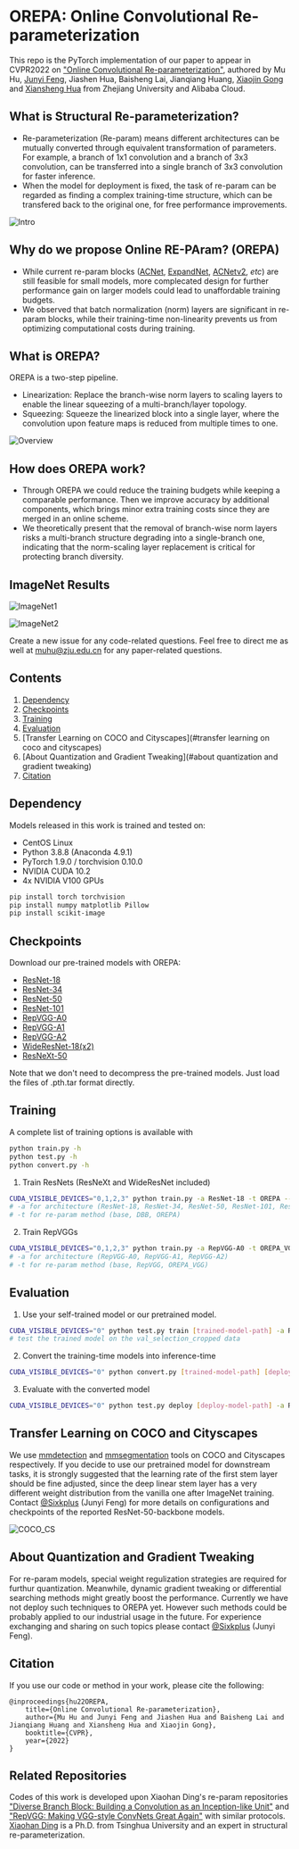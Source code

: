 # OREPA: Online Convolutional Re-parameterization
This repo is the PyTorch implementation of our paper to appear in CVPR2022 on ["Online Convolutional Re-parameterization"](https://arxiv.org/abs/TODO), authored by
Mu Hu, [Junyi Feng](https://github.com/Sixkplus), Jiashen Hua, Baisheng Lai, Jianqiang Huang, [Xiaojin Gong](https://person.zju.edu.cn/en/gongxj) and [Xiansheng Hua](https://damo.alibaba.com/labs/city-brain) from Zhejiang University and Alibaba Cloud.

## What is Structural Re-parameterization?
+ Re-parameterization (Re-param) means different architectures can be mutually converted through equivalent transformation of parameters. For example, a branch of 1x1 convolution and a branch of 3x3 convolution, can be transferred into a single branch of 3x3 convolution for faster inference.
+ When the model for deployment is fixed, the task of re-param can be regarded as finding a complex training-time structure, which can be transfered back to the original one, for free performance improvements.

![Intro](https://github.com/JUGGHM/OREPA_CVPR2022/blob/main/images/intro.png)

## Why do we propose Online RE-PAram? (OREPA)
+ While current re-param blocks ([ACNet](https://github.com/DingXiaoH/ACNet), [ExpandNet](https://github.com/GUOShuxuan/expandnets), [ACNetv2](https://github.com/DingXiaoH/DiverseBranchBlock), *etc*) are still feasible for small models, more complecated design for further performance gain on larger models could lead to unaffordable training budgets.
+ We observed that batch normalization (norm) layers are significant in re-param blocks, while their training-time non-linearity prevents us from optimizing computational costs during training.

## What is OREPA?
OREPA is a two-step pipeline.
+ Linearization: Replace the branch-wise norm layers to scaling layers to enable the linear squeezing of a multi-branch/layer topology.
+ Squeezing: Squeeze the linearized block into a single layer, where the convolution upon feature maps is reduced from multiple times to one.

![Overview](https://github.com/JUGGHM/OREPA_CVPR2022/blob/main/images/overview.png)

## How does OREPA work?
+ Through OREPA we could reduce the training budgets while keeping a comparable performance. Then we improve accuracy by additional components, which brings minor extra training costs since they are merged in an online scheme.
+ We theoretically present that the removal of branch-wise norm layers risks a multi-branch structure degrading into a single-branch one, indicating that the norm-scaling layer replacement is critical for protecting branch diversity.

## ImageNet Results
![ImageNet1](https://github.com/JUGGHM/OREPA_CVPR2022/blob/main/images/imagenet1.PNG)

![ImageNet2](https://github.com/JUGGHM/OREPA_CVPR2022/blob/main/images/imagenet2.PNG)

Create a new issue for any code-related questions. Feel free to direct me as well at muhu@zju.edu.cn for any paper-related questions.

## Contents
1. [Dependency](#dependency)
2. [Checkpoints](#checkpoints)
3. [Training](#training)
4. [Evaluation](#evaluation)
5. [Transfer Learning on COCO and Cityscapes](#transfer learning on coco and cityscapes)
6. [About Quantization and Gradient Tweaking](#about quantization and gradient tweaking)
7. [Citation](#citation)


## Dependency
Models released in this work is trained and tested on:
+ CentOS Linux
+ Python 3.8.8 (Anaconda 4.9.1)
+ PyTorch 1.9.0 / torchvision 0.10.0
+ NVIDIA CUDA 10.2
+ 4x NVIDIA V100 GPUs

```bash
pip install torch torchvision
pip install numpy matplotlib Pillow
pip install scikit-image
```

## Checkpoints
Download our pre-trained models with OREPA:
- [ResNet-18]()
- [ResNet-34]()
- [ResNet-50]()
- [ResNet-101]()
- [RepVGG-A0]()
- [RepVGG-A1]()
- [RepVGG-A2]()
- [WideResNet-18(x2)]()
- [ResNeXt-50]()

 Note that we don't need to decompress the pre-trained models. Just load the files of .pth.tar format directly.

## Training
A complete list of training options is available with
```bash
python train.py -h
python test.py -h
python convert.py -h
```

1. Train ResNets (ResNeXt and WideResNet included)
```bash
CUDA_VISIBLE_DEVICES="0,1,2,3" python train.py -a ResNet-18 -t OREPA --data [imagenet-path]
# -a for architecture (ResNet-18, ResNet-34, ResNet-50, ResNet-101, ResNet-18-2x, ResNeXt-50)
# -t for re-param method (base, DBB, OREPA)
```

2. Train RepVGGs
```bash
CUDA_VISIBLE_DEVICES="0,1,2,3" python train.py -a RepVGG-A0 -t OREPA_VGG --data [imagenet-path]
# -a for architecture (RepVGG-A0, RepVGG-A1, RepVGG-A2)
# -t for re-param method (base, RepVGG, OREPA_VGG)
```

## Evaluation
1. Use your self-trained model or our pretrained model.
```bash
CUDA_VISIBLE_DEVICES="0" python test.py train [trained-model-path] -a ResNet-18 -t OREPA
# test the trained model on the val_selection_cropped data
```

2. Convert the training-time models into inference-time
```bash
CUDA_VISIBLE_DEVICES="0" python convert.py [trained-model-path] [deploy-model-path-to-save] -a ResNet-18 -t OREPA
```

3. Evaluate with the converted model
```bash
CUDA_VISIBLE_DEVICES="0" python test.py deploy [deploy-model-path] -a ResNet-18 -t OREPA
```

## Transfer Learning on COCO and Cityscapes
We use [mmdetection](https://github.com/open-mmlab/mmdetection) and [mmsegmentation](https://github.com/open-mmlab/mmsegmentation) tools on COCO and Cityscapes respectively. If you decide to use our pretrained model for downstream tasks, it is strongly suggested that the learning rate of the first stem layer should be fine adjusted, since the deep linear stem layer has a very different weight distribution from the vanilla one after ImageNet training. Contact [@Sixkplus](https://github.com/Sixkplus) (Junyi Feng) for more details on configurations and checkpoints of the reported ResNet-50-backbone models.

![COCO_CS](https://github.com/JUGGHM/OREPA_CVPR2022/blob/main/images/coco_cs.PNG)

## About Quantization and Gradient Tweaking
For re-param models, special weight regulization strategies are required for furthur quantization. Meanwhile, dynamic gradient tweaking or differential searching methods might greatly boost the performance. Currently we have not deploy such techniques to OREPA yet. However such methods could be probably applied to our industrial usage in the future. For experience exchanging and sharing on such topics please contact [@Sixkplus](https://github.com/Sixkplus) (Junyi Feng).


## Citation
If you use our code or method in your work, please cite the following:

	@inproceedings{hu22OREPA,
		title={Online Convolutional Re-parameterization},
		author={Mu Hu and Junyi Feng and Jiashen Hua and Baisheng Lai and Jianqiang Huang and Xiansheng Hua and Xiaojin Gong},
		booktitle={CVPR},
		year={2022}
	}

## Related Repositories
Codes of this work is developed upon Xiaohan Ding's re-param repositories ["Diverse Branch Block: Building a Convolution as an Inception-like Unit"](https://github.com/DingXiaoH/DiverseBranchBlock) and ["RepVGG: Making VGG-style ConvNets Great Again"](https://github.com/DingXiaoH/RepVGG) with similar protocols. [Xiaohan Ding](https://scholar.google.com/citations?user=CIjw0KoAAAAJ&hl=en) is a Ph.D. from Tsinghua University and an expert in structural re-parameterization.
